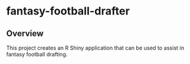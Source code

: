 # fantasy-football-drafter

## Overview

This project creates an R Shiny application that can be used to assist in fantasy football drafting.
